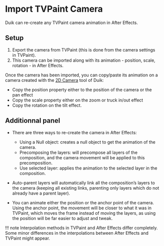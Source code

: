 # Import TVPaint Camera

Duik can re-create any TVPaint camera animation in After Effects.

## Setup

1. Export the camera from TVPaint (this is done from the camera settings in TVPaint).
2. This camera can be imported along with its animation - position, scale, rotation - in After Effects.

Once the camera has been imported, you can copy/paste its animation on a camera created with the [2D Camera](camera-2d.md) tool of Duik:

- Copy the position property either to the position of the camera or the pan effect
- Copy the scale property either on the zoom or truck in/out effect
- Copy the rotation on the tilt effect.

## Additionnal panel

- There are three ways to re-create the camera in After Effects:

    - Using a Null object: creates a null object to get the animation of the camera.
    - Precomposing the layers: will precompose all layers of the composition, and the camera movement will be applied to this precomposition.
    - Use selected layer: applies the animation to the selected layer in the composition.

- Auto-parent layers will automatically link all the composition’s layers to the camera (keeping all existing links, parenting only layers which do not already have a parent layer).

- You can animate either the position or the anchor point of the camera.  
Using the anchor point, the movement will be closer to what it was in TVPaint, which moves the frame instead of moving the layers, as using the position will be far easier to adjust and tweak.

!!! note
    Interpolation methods in TVPaint and After Effects differ completely. Some minor differences in the interpolations between After Effects and TVPaint might appear.
